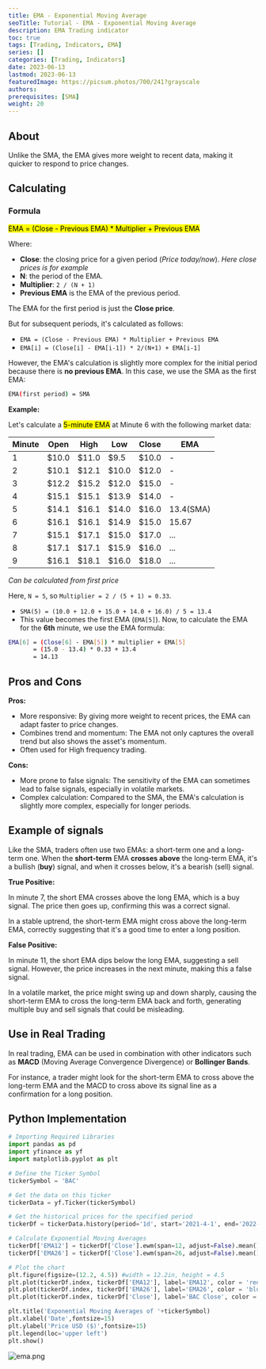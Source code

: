 ```yaml
---
title: EMA - Exponential Moving Average
seoTitle: Tutorial - EMA - Exponential Moving Average
description: EMA Trading indicator
toc: true
tags: [Trading, Indicators, EMA]
series: []
categories: [Trading, Indicators]
date: 2023-06-13
lastmod: 2023-06-13
featuredImage: https://picsum.photos/700/241?grayscale
authors:
prerequisites: [SMA]
weight: 20
---
```


## About

Unlike the SMA, the EMA gives more weight to recent data, making it quicker to respond to price changes.

## Calculating

### Formula

<mark>EMA = (Close - Previous EMA) * Multiplier + Previous EMA</mark>

Where:

- **Close**: the closing price for a given period (*Price today/now*). *Here close prices is for example*
- **N**: the period of the EMA.
- **Multiplier**: `2 / (N + 1)`
- **Previous EMA** is the EMA of the previous period.

The EMA for the first period is just the **Close price**.

But for subsequent periods, it's calculated as follows:

- `EMA = (Close - Previous EMA) * Multiplier + Previous EMA`
- `EMA[i] = (Close[i] - EMA[i-1]) * 2/(N+1) + EMA[i-1]`

However, the EMA's calculation is slightly more complex for the initial period because there is **no previous EMA**. In this case, we use the SMA as the first EMA:

```sh
EMA(first period) = SMA
```

**Example:**

Let's calculate a <mark>5-minute EMA</mark> at Minute <nark>6</mark> with the following market data:

| Minute | Open  | High  | Low   | Close | EMA       |
| ------ | ----- | ----- | ----- | ----- | --------- |
| 1      | $10.0 | $11.0 | $9.5  | $10.0 | -         |
| 2      | $10.1 | $12.1 | $10.0 | $12.0 | -         |
| 3      | $12.2 | $15.2 | $12.0 | $15.0 | -         |
| 4      | $15.1 | $15.1 | $13.9 | $14.0 | -         |
| 5      | $14.1 | $16.1 | $14.0 | $16.0 | 13.4(SMA) |
| 6      | $16.1 | $16.1 | $14.9 | $15.0 | 15.67     |
| 7      | $15.1 | $17.1 | $15.0 | $17.0 | ...       |
| 8      | $17.1 | $17.1 | $15.9 | $16.0 | ...       |
| 9      | $16.1 | $18.1 | $16.0 | $18.0 | ...       |

*Can be calculated from first price*

Here, `N = 5`, so `Multiplier = 2 / (5 + 1) = 0.33`.

- `SMA(5) = (10.0 + 12.0 + 15.0 + 14.0 + 16.0) / 5 = 13.4`
- This value becomes the first EMA (`EMA[5]`). Now, to calculate the EMA for the **6th** minute, we use the EMA formula:

```sh
EMA[6] = (Close[6] - EMA[5]) * multiplier + EMA[5]
       = (15.0 - 13.4) * 0.33 + 13.4
       = 14.13
```

## Pros and Cons

**Pros:**

- More responsive: By giving more weight to recent prices, the EMA can adapt faster to price changes.
- Combines trend and momentum: The EMA not only captures the overall trend but also shows the asset's momentum.
- Often used for High frequency trading.

**Cons:**

- More prone to false signals: The sensitivity of the EMA can sometimes lead to false signals, especially in volatile markets.
- Complex calculation: Compared to the SMA, the EMA's calculation is slightly more complex, especially for longer periods.

## Example of signals

Like the SMA, traders often use two EMAs: a short-term one and a long-term one. When the **short-term** EMA **crosses above** the long-term EMA, it's a bullish (**buy**) signal, and when it crosses below, it's a bearish (sell) signal.

**True Positive:**

In minute 7, the short EMA crosses above the long EMA, which is a buy signal. The price then goes up, confirming this was a correct signal.

In a stable uptrend, the short-term EMA might cross above the long-term EMA, correctly suggesting that it's a good time to enter a long position.

**False Positive:**

In minute 11, the short EMA dips below the long EMA, suggesting a sell signal. However, the price increases in the next minute, making this a false signal.

In a volatile market, the price might swing up and down sharply, causing the short-term EMA to cross the long-term EMA back and forth, generating multiple buy and sell signals that could be misleading.

## Use in Real Trading

In real trading, EMA can be used in combination with other indicators such as **MACD** (Moving Average Convergence Divergence) or **Bollinger Bands**.

For instance, a trader might look for the short-term EMA to cross above the long-term EMA and the MACD to cross above its signal line as a confirmation for a long position.

## Python Implementation

```python
# Importing Required Libraries
import pandas as pd
import yfinance as yf
import matplotlib.pyplot as plt

# Define the Ticker Symbol
tickerSymbol = 'BAC'

# Get the data on this ticker
tickerData = yf.Ticker(tickerSymbol)

# Get the historical prices for the specified period
tickerDf = tickerData.history(period='1d', start='2021-4-1', end='2022-10-30')

# Calculate Exponential Moving Averages
tickerDf['EMA12'] = tickerDf['Close'].ewm(span=12, adjust=False).mean()
tickerDf['EMA26'] = tickerDf['Close'].ewm(span=26, adjust=False).mean()

# Plot the chart
plt.figure(figsize=(12.2, 4.5)) #width = 12.2in, height = 4.5
plt.plot(tickerDf.index, tickerDf['EMA12'], label='EMA12', color = 'red')
plt.plot(tickerDf.index, tickerDf['EMA26'], label='EMA26', color = 'blue')
plt.plot(tickerDf.index, tickerDf['Close'], label='BAC Close', color = 'gray')

plt.title('Exponential Moving Averages of '+tickerSymbol)
plt.xlabel('Date',fontsize=15)
plt.ylabel('Price USD ($)',fontsize=15)
plt.legend(loc='upper left')
plt.show()
```

![ema.png](../assets/ema.png)
